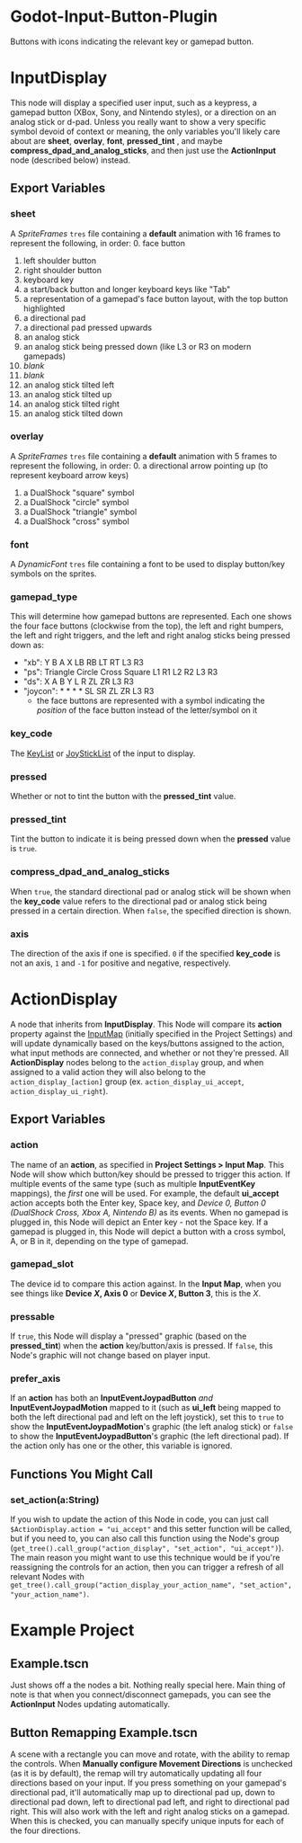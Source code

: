 # Godot-Input-Button-Plugin
Buttons with icons indicating the relevant key or gamepad button.

# InputDisplay
This node will display a specified user input, such as a keypress, a gamepad button (XBox, Sony, and Nintendo styles), or a direction on an analog stick or d-pad. Unless you really want to show a very specific symbol devoid of context or meaning, the only variables you'll likely care about are **sheet**, **overlay**, **font**, **pressed_tint** , and maybe **compress_dpad_and_analog_sticks**, and then just use the **ActionInput** node (described below) instead.

## Export Variables

### sheet
A *SpriteFrames* `tres` file containing a **default** animation with 16 frames to represent the following, in order:
 0. face button
 1. left shoulder button
 2. right shoulder button
 3. keyboard key
 4. a start/back button and longer keyboard keys like "Tab"
 5. a representation of a gamepad's face button layout, with the top button highlighted
 6. a directional pad
 7. a directional pad pressed upwards
 8. an analog stick
 9. an analog stick being pressed down (like L3 or R3 on modern gamepads)
 10. *blank*
 11. *blank*
 12. an analog stick tilted left
 13. an analog stick tilted up
 14. an analog stick tilted right
 15. an analog stick tilted down

 ### overlay
 A *SpriteFrames* `tres` file containing a **default** animation with 5 frames to represent the following, in order:
  0. a directional arrow pointing up (to represent keyboard arrow keys)
  1. a DualShock "square" symbol
  2. a DualShock "circle" symbol
  3. a DualShock "triangle" symbol
  4. a DualShock "cross" symbol

### font
A *DynamicFont* `tres` file containing a font to be used to display button/key symbols on the sprites.

### gamepad_type
This will determine how gamepad buttons are represented. Each one shows the four face buttons (clockwise from the top), the left and right bumpers, the left and right triggers, and the left and right analog sticks being pressed down as:
 - "xb": Y B A X LB RB LT RT L3 R3
 - "ps": Triangle Circle Cross Square L1 R1 L2 R2 L3 R3
 - "ds": X A B Y L R ZL ZR L3 R3
 - "joycon": \* \* \* \* SL SR ZL ZR L3 R3
    - the face buttons are represented with a symbol indicating the _position_ of the face button instead of the letter/symbol on it

### key_code
The [KeyList](https://docs.godotengine.org/en/stable/classes/class_%40globalscope.html#enum-globalscope-keylist) or [JoyStickList](https://docs.godotengine.org/en/stable/classes/class_%40globalscope.html#enum-globalscope-keylist) of the input to display.

### pressed
Whether or not to tint the button with the **pressed_tint** value.

### pressed_tint
Tint the button to indicate it is being pressed down when the **pressed** value is `true`.

### compress_dpad_and_analog_sticks
When `true`, the standard directional pad or analog stick will be shown when the **key_code** value refers to the directional pad or analog stick being pressed in a certain direction. When `false`, the specified direction is shown.

### axis
The direction of the axis if one is specified. `0` if the specified **key_code** is not an axis, `1` and `-1` for positive and negative, respectively.

# ActionDisplay
A node that inherits from **InputDisplay**. This Node will compare its **action** property against the [InputMap](https://docs.godotengine.org/en/stable/classes/class_inputmap.html) (initially specified in the Project Settings) and will update dynamically based on the keys/buttons assigned to the action, what input methods are connected, and whether or not they're pressed. All **ActionDisplay** nodes belong to the `action_display` group, and when assigned to a valid action they will also belong to the `action_display_[action]` group (ex. `action_display_ui_accept`, `action_display_ui_right`).

## Export Variables

### action
The name of an **action**, as specified in **Project Settings > Input Map**. This Node will show which button/key should be pressed to trigger this action. If multiple events of the same type (such as multiple **InputEventKey** mappings), the *first* one will be used. For example, the default **ui_accept** action accepts both the Enter key, Space key, and *Device 0, Button 0 (DualShock Cross, Xbox A, Nintendo B)* as its events. When no gamepad is plugged in, this Node will depict an Enter key - not the Space key. If a gamepad is plugged in, this Node will depict a button with a cross symbol, A, or B in it, depending on the type of gamepad.

### gamepad_slot
The device id to compare this action against. In the **Input Map**, when you see things like **Device *X*, Axis 0** or **Device *X*, Button 3**, this is the *X*.

### pressable
If `true`, this Node will display a "pressed" graphic (based on the **pressed_tint**) when the **action** key/button/axis is pressed. If `false`, this Node's graphic will not change based on player input.

### prefer_axis
If an **action** has both an **InputEventJoypadButton** *and* **InputEventJoypadMotion** mapped to it (such as **ui_left** being mapped to both the left directional pad and left on the left joystick), set this to `true` to show the **InputEventJoypadMotion**'s graphic (the left analog stick) or `false` to show the **InputEventJoypadButton**'s graphic (the left directional pad). If the action only has one or the other, this variable is ignored.

## Functions You Might Call

### set_action(a:String)
If you wish to update the action of this Node in code, you can just call `$ActionDisplay.action = "ui_accept"` and this setter function will be called, but if you need to, you can also call this function using the Node's group (`get_tree().call_group("action_display", "set_action", "ui_accept")`). The main reason you might want to use this technique would be if you're reassigning the controls for an action, then you can trigger a refresh of all relevant Nodes with `get_tree().call_group("action_display_your_action_name", "set_action", "your_action_name")`.


# Example Project

## Example.tscn
Just shows off a the nodes a bit. Nothing really special here. Main thing of note is that when you connect/disconnect gamepads, you can see the **ActionInput** Nodes updating automatically.

## Button Remapping Example.tscn
A scene with a rectangle you can move and rotate, with the ability to remap the controls. When **Manually configure Movement Directions** is unchecked (as it is by default), the remap will try automatically updating all four directions based on your input. If you press something on your gamepad's directional pad, it'll automatically map up to directional pad up, down to directional pad down, left to directional pad left, and right to directional pad right. This will also work with the left and right analog sticks on a gamepad. When this is checked, you can manually specify unique inputs for each of the four directions.